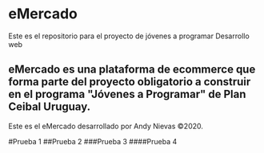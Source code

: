 # eMercado
Este es el repositorio para el proyecto de jóvenes a programar Desarrollo web


## eMercado es una plataforma de ecommerce que forma parte del proyecto obligatorio a construir en el programa "Jóvenes a Programar" de Plan Ceibal Uruguay.
Este es el eMercado desarrollado por Andy Nievas ©2020.


#Prueba 1
##Prueba 2
###Prueba 3
####Prueba 4
